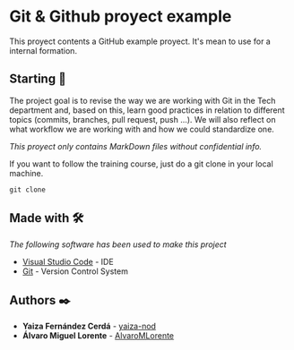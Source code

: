 # Git & Github proyect example

This proyect contents a GitHub example proyect. It's mean to use for a internal formation.

## Starting 🚀

The project goal is to revise the way we are working with Git in the Tech department and, based on this, learn good practices in relation to different topics (commits, branches, pull request, push ...). We will also reflect on what workflow we are working with and how we could standardize one.

_This proyect only contains MarkDown files without confidential info._

If you want to follow the training course, just do a git clone in your local machine.

```git clone ```

## Made with 🛠️

_The following software has been used to make this project_

* [Visual Studio Code](https://code.visualstudio.com/) - IDE
* [Git](https://git-scm.com/) - Version Control System

## Authors ✒️

* **Yaiza Fernández Cerdá** - [yaiza-nod](https://github.com/yaiza-nod)
* **Álvaro Miguel Lorente** - [AlvaroMLorente](https://github.com/AlvaroMLorente)
